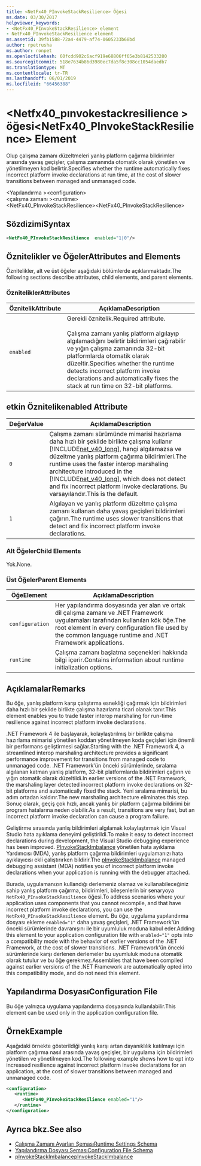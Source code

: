 ```yaml
---
title: <NetFx40_PInvokeStackResilience> Öğesi
ms.date: 03/30/2017
helpviewer_keywords:
- <NetFx40_PInvokeStackResilience> element
- NetFx40_PInvokeStackResilience element
ms.assetid: 39fb1588-72a4-4479-af74-0605233b68bd
author: rpetrusha
ms.author: ronpet
ms.openlocfilehash: 60fcdd902c6acf919e68806ff65e3b8142533280
ms.sourcegitcommit: 518e7634b86d3980ec7da5f8c308cc1054daedb7
ms.translationtype: MT
ms.contentlocale: tr-TR
ms.lasthandoff: 06/01/2019
ms.locfileid: "66456388"
---
```

# <a name="netfx40pinvokestackresilience-element"></a><span data-ttu-id="aa5f7-102">\<Netfx40_pınvokestackresilience > öğesi</span><span class="sxs-lookup"><span data-stu-id="aa5f7-102">\<NetFx40_PInvokeStackResilience> Element</span></span>
<span data-ttu-id="aa5f7-103">Olup çalışma zamanı düzeltmeleri yanlış platform çağırma bildirimler arasında yavaş geçişler, çalışma zamanında otomatik olarak yönetilen ve yönetilmeyen kod belirtir.</span><span class="sxs-lookup"><span data-stu-id="aa5f7-103">Specifies whether the runtime automatically fixes incorrect platform invoke declarations at run time, at the cost of slower transitions between managed and unmanaged code.</span></span>  
  
 <span data-ttu-id="aa5f7-104">\<Yapılandırma ></span><span class="sxs-lookup"><span data-stu-id="aa5f7-104">\<configuration></span></span>  
<span data-ttu-id="aa5f7-105">\<çalışma zamanı ></span><span class="sxs-lookup"><span data-stu-id="aa5f7-105">\<runtime></span></span>  
<span data-ttu-id="aa5f7-106"><NetFx40_PInvokeStackResilience></span><span class="sxs-lookup"><span data-stu-id="aa5f7-106"><NetFx40_PInvokeStackResilience></span></span>  
  
## <a name="syntax"></a><span data-ttu-id="aa5f7-107">Sözdizimi</span><span class="sxs-lookup"><span data-stu-id="aa5f7-107">Syntax</span></span>  
  
```xml  
<NetFx40_PInvokeStackResilience  enabled="1|0"/>  
```  
  
## <a name="attributes-and-elements"></a><span data-ttu-id="aa5f7-108">Öznitelikler ve Öğeler</span><span class="sxs-lookup"><span data-stu-id="aa5f7-108">Attributes and Elements</span></span>  
 <span data-ttu-id="aa5f7-109">Öznitelikler, alt ve üst öğeler aşağıdaki bölümlerde açıklanmaktadır.</span><span class="sxs-lookup"><span data-stu-id="aa5f7-109">The following sections describe attributes, child elements, and parent elements.</span></span>  
  
### <a name="attributes"></a><span data-ttu-id="aa5f7-110">Öznitelikler</span><span class="sxs-lookup"><span data-stu-id="aa5f7-110">Attributes</span></span>  
  
|<span data-ttu-id="aa5f7-111">Öznitelik</span><span class="sxs-lookup"><span data-stu-id="aa5f7-111">Attribute</span></span>|<span data-ttu-id="aa5f7-112">Açıklama</span><span class="sxs-lookup"><span data-stu-id="aa5f7-112">Description</span></span>|  
|---------------|-----------------|  
|`enabled`|<span data-ttu-id="aa5f7-113">Gerekli öznitelik.</span><span class="sxs-lookup"><span data-stu-id="aa5f7-113">Required attribute.</span></span><br /><br /> <span data-ttu-id="aa5f7-114">Çalışma zamanı yanlış platform algılayıp algılamadığını belirtir bildirimleri çağırabilir ve yığın çalışma zamanında 32-bit platformlarda otomatik olarak düzeltir.</span><span class="sxs-lookup"><span data-stu-id="aa5f7-114">Specifies whether the runtime detects incorrect platform invoke declarations and automatically fixes the stack at run time on 32-bit platforms.</span></span>|  
  
## <a name="enabled-attribute"></a><span data-ttu-id="aa5f7-115">etkin Öznitelik</span><span class="sxs-lookup"><span data-stu-id="aa5f7-115">enabled Attribute</span></span>  
  
|<span data-ttu-id="aa5f7-116">Değer</span><span class="sxs-lookup"><span data-stu-id="aa5f7-116">Value</span></span>|<span data-ttu-id="aa5f7-117">Açıklama</span><span class="sxs-lookup"><span data-stu-id="aa5f7-117">Description</span></span>|  
|-----------|-----------------|  
|`0`|<span data-ttu-id="aa5f7-118">Çalışma zamanı sürümünde mimarisi hazırlama daha hızlı bir şekilde birlikte çalışma kullanır [!INCLUDE[net_v40_long](../../../../../includes/net-v40-long-md.md)], hangi algılamazsa ve düzeltme yanlış platform çağırma bildirimleri.</span><span class="sxs-lookup"><span data-stu-id="aa5f7-118">The runtime uses the faster interop marshaling architecture introduced in the [!INCLUDE[net_v40_long](../../../../../includes/net-v40-long-md.md)], which does not detect and fix incorrect platform invoke declarations.</span></span> <span data-ttu-id="aa5f7-119">Bu varsayılandır.</span><span class="sxs-lookup"><span data-stu-id="aa5f7-119">This is the default.</span></span>|  
|`1`|<span data-ttu-id="aa5f7-120">Algılayan ve yanlış platform düzeltme çalışma zamanı kullanan daha yavaş geçişleri bildirimleri çağırın.</span><span class="sxs-lookup"><span data-stu-id="aa5f7-120">The runtime uses slower transitions that detect and fix incorrect platform invoke declarations.</span></span>|  
  
### <a name="child-elements"></a><span data-ttu-id="aa5f7-121">Alt Öğeler</span><span class="sxs-lookup"><span data-stu-id="aa5f7-121">Child Elements</span></span>  
 <span data-ttu-id="aa5f7-122">Yok.</span><span class="sxs-lookup"><span data-stu-id="aa5f7-122">None.</span></span>  
  
### <a name="parent-elements"></a><span data-ttu-id="aa5f7-123">Üst Öğeler</span><span class="sxs-lookup"><span data-stu-id="aa5f7-123">Parent Elements</span></span>  
  
|<span data-ttu-id="aa5f7-124">Öğe</span><span class="sxs-lookup"><span data-stu-id="aa5f7-124">Element</span></span>|<span data-ttu-id="aa5f7-125">Açıklama</span><span class="sxs-lookup"><span data-stu-id="aa5f7-125">Description</span></span>|  
|-------------|-----------------|  
|`configuration`|<span data-ttu-id="aa5f7-126">Her yapılandırma dosyasında yer alan ve ortak dil çalışma zamanı ve .NET Framework uygulamaları tarafından kullanılan kök öğe.</span><span class="sxs-lookup"><span data-stu-id="aa5f7-126">The root element in every configuration file used by the common language runtime and .NET Framework applications.</span></span>|  
|`runtime`|<span data-ttu-id="aa5f7-127">Çalışma zamanı başlatma seçenekleri hakkında bilgi içerir.</span><span class="sxs-lookup"><span data-stu-id="aa5f7-127">Contains information about runtime initialization options.</span></span>|  
  
## <a name="remarks"></a><span data-ttu-id="aa5f7-128">Açıklamalar</span><span class="sxs-lookup"><span data-stu-id="aa5f7-128">Remarks</span></span>  
 <span data-ttu-id="aa5f7-129">Bu öğe, yanlış platform karşı çalıştırma esnekliği çağırmak için bildirimleri daha hızlı bir şekilde birlikte çalışma hazırlama ticari olanak tanır.</span><span class="sxs-lookup"><span data-stu-id="aa5f7-129">This element enables you to trade faster interop marshaling for run-time resilience against incorrect platform invoke declarations.</span></span>  
  
 <span data-ttu-id="aa5f7-130">.NET Framework 4 ile başlayarak, kolaylaştırılmış bir birlikte çalışma hazırlama mimarisi yönetilen koddan yönetilmeyen koda geçişleri için önemli bir performans geliştirmesi sağlar.</span><span class="sxs-lookup"><span data-stu-id="aa5f7-130">Starting with the .NET Framework 4, a streamlined interop marshaling architecture provides a significant performance improvement for transitions from managed code to unmanaged code.</span></span> <span data-ttu-id="aa5f7-131">.NET Framework'ün önceki sürümlerinde, sıralama algılanan katman yanlış platform, 32-bit platformlarda bildirimleri çağırın ve yığın otomatik olarak düzeltildi.</span><span class="sxs-lookup"><span data-stu-id="aa5f7-131">In earlier versions of the .NET Framework, the marshaling layer detected incorrect platform invoke declarations on 32-bit platforms and automatically fixed the stack.</span></span> <span data-ttu-id="aa5f7-132">Yeni sıralama mimarisi, bu adım ortadan kaldırır.</span><span class="sxs-lookup"><span data-stu-id="aa5f7-132">The new marshaling architecture eliminates this step.</span></span> <span data-ttu-id="aa5f7-133">Sonuç olarak, geçiş çok hızlı, ancak yanlış bir platform çağırma bildirimi bir program hatalarına neden olabilir.</span><span class="sxs-lookup"><span data-stu-id="aa5f7-133">As a result, transitions are very fast, but an incorrect platform invoke declaration can cause a program failure.</span></span>  
  
 <span data-ttu-id="aa5f7-134">Geliştirme sırasında yanlış bildirimleri algılamak kolaylaştırmak için Visual Studio hata ayıklama deneyimi geliştirildi.</span><span class="sxs-lookup"><span data-stu-id="aa5f7-134">To make it easy to detect incorrect declarations during development, the Visual Studio debugging experience has been improved.</span></span> <span data-ttu-id="aa5f7-135">[PInvokeStackImbalance](../../../../../docs/framework/debug-trace-profile/pinvokestackimbalance-mda.md) yönetilen hata ayıklama Yardımcısı (MDA), yanlış platform çağırma bildirimleri uygulamanızı hata ayıklayıcısı ekli çalıştırırken bildirir.</span><span class="sxs-lookup"><span data-stu-id="aa5f7-135">The [pInvokeStackImbalance](../../../../../docs/framework/debug-trace-profile/pinvokestackimbalance-mda.md) managed debugging assistant (MDA) notifies you of incorrect platform invoke declarations when your application is running with the debugger attached.</span></span>  
  
 <span data-ttu-id="aa5f7-136">Burada, uygulamanızın kullandığı derlemeniz olamaz ve kullanabileceğiniz sahip yanlış platform çağırma, bildirimleri, bileşenlerin bir senaryoya `NetFx40_PInvokeStackResilience` öğesi.</span><span class="sxs-lookup"><span data-stu-id="aa5f7-136">To address scenarios where your application uses components that you cannot recompile, and that have incorrect platform invoke declarations, you can use the `NetFx40_PInvokeStackResilience` element.</span></span> <span data-ttu-id="aa5f7-137">Bu öğe, uygulama yapılandırma dosyası ekleme `enabled="1"` daha yavaş geçişleri, .NET Framework'ün önceki sürümlerinde davranışını ile bir uyumluluk moduna kabul eder.</span><span class="sxs-lookup"><span data-stu-id="aa5f7-137">Adding this element to your application configuration file with `enabled="1"` opts into a compatibility mode with the behavior of earlier versions of the .NET Framework, at the cost of slower transitions.</span></span> <span data-ttu-id="aa5f7-138">.NET Framework'ün önceki sürümlerinde karşı derlenen derlemeler bu uyumluluk moduna otomatik olarak tutulur ve bu öğe gerekmez.</span><span class="sxs-lookup"><span data-stu-id="aa5f7-138">Assemblies that have been compiled against earlier versions of the .NET Framework are automatically opted into this compatibility mode, and do not need this element.</span></span>  
  
## <a name="configuration-file"></a><span data-ttu-id="aa5f7-139">Yapılandırma Dosyası</span><span class="sxs-lookup"><span data-stu-id="aa5f7-139">Configuration File</span></span>  
 <span data-ttu-id="aa5f7-140">Bu öğe yalnızca uygulama yapılandırma dosyasında kullanılabilir.</span><span class="sxs-lookup"><span data-stu-id="aa5f7-140">This element can be used only in the application configuration file.</span></span>  
  
## <a name="example"></a><span data-ttu-id="aa5f7-141">Örnek</span><span class="sxs-lookup"><span data-stu-id="aa5f7-141">Example</span></span>  
 <span data-ttu-id="aa5f7-142">Aşağıdaki örnekte gösterildiği yanlış karşı artan dayanıklılık katılmayı için platform çağırma nasıl arasında yavaş geçişler, bir uygulama için bildirimleri yönetilen ve yönetilmeyen kod.</span><span class="sxs-lookup"><span data-stu-id="aa5f7-142">The following example shows how to opt into increased resilience against incorrect platform invoke declarations for an application, at the cost of slower transitions between managed and unmanaged code.</span></span>  
  
```xml  
<configuration>  
   <runtime>  
      <NetFx40_PInvokeStackResilience enabled="1"/>  
   </runtime>  
</configuration>  
```  
  
## <a name="see-also"></a><span data-ttu-id="aa5f7-143">Ayrıca bkz.</span><span class="sxs-lookup"><span data-stu-id="aa5f7-143">See also</span></span>

- [<span data-ttu-id="aa5f7-144">Çalışma Zamanı Ayarları Şeması</span><span class="sxs-lookup"><span data-stu-id="aa5f7-144">Runtime Settings Schema</span></span>](../../../../../docs/framework/configure-apps/file-schema/runtime/index.md)
- [<span data-ttu-id="aa5f7-145">Yapılandırma Dosyası Şeması</span><span class="sxs-lookup"><span data-stu-id="aa5f7-145">Configuration File Schema</span></span>](../../../../../docs/framework/configure-apps/file-schema/index.md)
- [<span data-ttu-id="aa5f7-146">pInvokeStackImbalance</span><span class="sxs-lookup"><span data-stu-id="aa5f7-146">pInvokeStackImbalance</span></span>](../../../../../docs/framework/debug-trace-profile/pinvokestackimbalance-mda.md)
